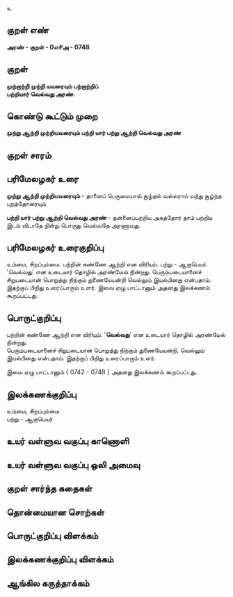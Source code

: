 உ

## குறள் எண் 

**அரண் - குறள் - 0எ௪அ - 0748**

## குறள் 

**முற்றாற்றி முற்றி யவரையும் பற்றாற்றிப்  
பற்றியார் வெல்வது அரண்.**

## கொண்டு கூட்டும் முறை

**முற்று ஆற்றி முற்றியவரையும் பற்றி யார் பற்று ஆற்றி வெல்வது அரண்**

## குறள் சாரம் 


## பரிமேலழகர் உரை

**முற்று ஆற்றி முற்றியவரையும்** - தானைப் பெருமையால் சூழ்தல் வல்லராய் வந்து சூழ்ந்த புறத்தோரையும் 

**பற்றி யார் பற்று ஆற்றி வெல்வது அரண்** - தன்னைப்பற்றிய அகத்தோர் தாம் பற்றிய இடம் விடாதே நின்று பொருது வெல்வதே அரணாவது. 

## பரிமேலழகர் உரைகுறிப்பு   

உம்மை, சிறப்பும்மை. பற்றின் கண்ணே ஆற்றி என விரியும். பற்று - ஆகுபெயர். 'வெல்வது' என உடையார் தொழில் அரண்மேல் நின்றது. பெரும்படையானைச் சிறுபடையான் பொறுத்து நிற்கும் துணையேயன்றி வெல்லும் இயல்பினது என்பதாம். இதற்குப் பிறிது உரைப்பாரும் உளர். இவை ஏழு பாட்டானும் அதனது இலக்கணம் கூறப்பட்டது.

## பொருட்குறிப்பு 

பற்றின் கண்ணே ஆற்றி என விரியும். '**வெல்வது**' என உடையார் தொழில் அரண்மேல் நின்றது.   
பெரும்படையானைச் சிறுபடையான் பொறுத்து நிற்கும் துணையேயன்றி, வெல்லும் இயல்பினது என்பதாம். இதற்குப் பிறிது உரைப்பாரும் உளர். 

இவை ஏழு பாட்டானும் { 0742 - 0748 } அதனது இலக்கணம் கூறப்பட்டது.

## இலக்கணக்குறிப்பு  

உம்மை, சிறப்பும்மை  
பற்று - ஆகுபெயர்

## உயர் வள்ளுவ வகுப்பு காணொளி


## உயர் வள்ளுவ வகுப்பு ஒலி அமைவு 

 
## குறள் சார்ந்த கதைகள் 


## தொன்மையான சொற்கள்


## பொருட்குறிப்பு விளக்கம்


## இலக்கணக்குறிப்பு விளக்கம்


## ஆங்கில கருத்தாக்கம் 


